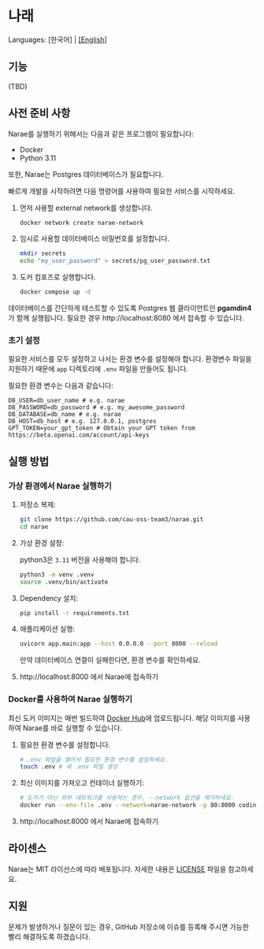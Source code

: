 # 나래

Languages: \[한국어\] | [\[English\]](README.md)

## 기능

(TBD)

## 사전 준비 사항

Narae를 실행하기 위해서는 다음과 같은 프로그램이 필요합니다:

- Docker
- Python 3.11

또한, Narae는 Postgres 데이터베이스가 필요합니다.

빠르게 개발을 시작하려면 다음 명령어를 사용하여 필요한 서비스를 시작하세요.

1. 먼저 사용할 external network를 생성합니다.

   ```sh
   docker network create narae-network
   ```

2. 임시로 사용할 데이터베이스 비밀번호를 설정합니다.

   ```sh
   mkdir secrets
   echo "my_user_password" > secrets/pg_user_password.txt
   ```

3. 도커 컴포즈로 실행합니다.

   ```sh
   docker compose up -d
   ```

데이터베이스를 간단하게 테스트할 수 있도록 Postgres 웹 클라이언트인 **pgamdin4**가 함께 실행됩니다. 필요한 경우 http://localhost:8080 에서 접속할 수 있습니다.

### 초기 설정

필요한 서비스를 모두 설정하고 나서는 환경 변수를 설정해야 합니다. 환경변수 파일을 지원하기 때문에 `app` 디렉토리에 `.env` 파일을 만들어도 됩니다.

필요한 환경 변수는 다음과 같습니다:

```dotenv
DB_USER=db_user_name # e.g. narae
DB_PASSWORD=db_password # e.g. my_awesome_password
DB_DATABASE=db_name # e.g. narae
DB_HOST=db_host # e.g. 127.0.0.1, postgres
GPT_TOKEN=your_gpt_token # Obtain your GPT token from https://beta.openai.com/account/api-keys
```

## 실행 방법

### 가상 환경에서 Narae 실행하기

1. 저장소 복제:

   ```sh
   git clone https://github.com/cau-oss-team3/narae.git
   cd narae
   ```

2. 가상 환경 설정:

   python3은 `3.11` 버전을 사용해야 합니다.

   ```sh
   python3 -m venv .venv
   source .venv/bin/activate
   ```

3. Dependency 설치:

   ```sh
   pip install -r requirements.txt
   ```

4. 애플리케이션 실행:

   ```sh
   uvicorn app.main:app --host 0.0.0.0 --port 8000 --reload
   ```

   만약 데이터베이스 연결이 실패한다면, 환경 변수를 확인하세요.

5. http://localhost:8000 에서 Narae에 접속하기

### Docker를 사용하여 Narae 실행하기

최신 도커 이미지는 매번 빌드하여 [Docker Hub](https://hub.docker.com/r/codinggroot/narae/tags)에 업로드됩니다. 해당 이미지를 사용하여 Narae를 바로 실행할 수 있습니다.

1. 필요한 환경 변수를 설정합니다.

   ```sh
   # .env 파일을 열어서 필요한 환경 변수를 설정하세요.
   touch .env # 새 .env 파일 생성
   ```

2. 최신 이미지를 가져오고 컨테이너 실행하기:

   ```sh
   # 도커가 아닌 외부 네트워크를 사용하는 경우, --network 옵션을 제거하세요.
   docker run --env-file .env --network=narae-network -p 80:8000 codinggroot/narae:latest
   ```

3. http://localhost:8000 에서 Narae에 접속하기

## 라이센스

Narae는 MIT 라이선스에 따라 배포됩니다. 자세한 내용은 [LICENSE](LICENSE) 파일을 참고하세요.

## 지원

문제가 발생하거나 질문이 있는 경우, GitHub 저장소에 이슈를 등록해 주시면 가능한 빨리 해결하도록 하겠습니다.
